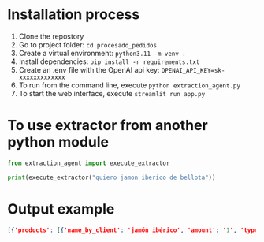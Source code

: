 # Installation process
1. Clone the repostory
2. Go to project folder: ```cd procesado_pedidos```
3. Create a virtual environment: ```python3.11 -m venv .```
4. Install dependencies: ```pip install -r requirements.txt```
5. Create an .env file with the OpenAI api key: ```OPENAI_API_KEY=sk-xxxxxxxxxxxxx```
6. To run from the command line, execute ```python extraction_agent.py```
7. To start the web interface, execute ```streamlit run app.py ```

# To use extractor from another python module

```python
from extraction_agent import execute_extractor

print(execute_extractor("quiero jamon iberico de bellota"))
```

# Output example

```json
[{'products': [{'name_by_client': 'jamón ibérico', 'amount': '1', 'type': 'jamon', 'quality': 'iberico', 'weight': None, 'format': None, 'taste': None}]}, {'products': [{'name_by_client': 'miel', 'amount': '2', 'type': 'miel', 'quality': None, 'weight': None, 'format': 'tarro', 'taste': None}]}]
```
